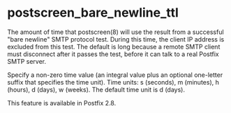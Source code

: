 # postscreen_bare_newline_ttl 

 The amount of time that postscreen(8) will use the result from
a successful "bare newline" SMTP protocol test. During this
time, the client IP address is excluded from this test. The default
is long because a remote SMTP client must disconnect after it passes
the test,
before it can talk to a real Postfix SMTP server. 

 Specify a non-zero time value (an integral value plus an optional
one-letter suffix that specifies the time unit).  Time units: s
(seconds), m (minutes), h (hours), d (days), w (weeks).
The default time unit is d (days).  

 This feature is available in Postfix 2.8.  


